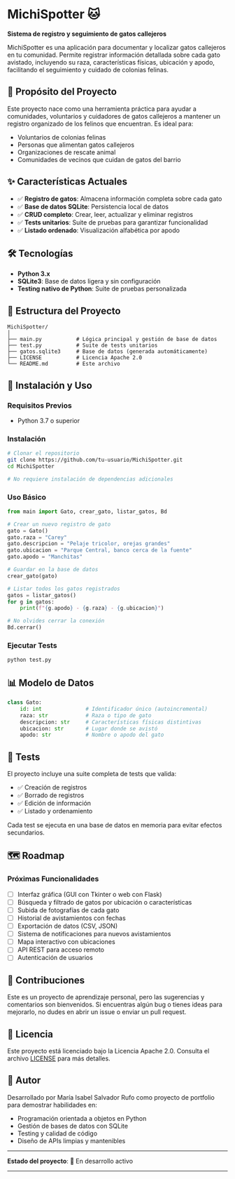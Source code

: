 # MichiSpotter 🐱

**Sistema de registro y seguimiento de gatos callejeros**

MichiSpotter es una aplicación para documentar y localizar gatos callejeros en tu comunidad. Permite registrar información detallada sobre cada gato avistado, incluyendo su raza, características físicas, ubicación y apodo, facilitando el seguimiento y cuidado de colonias felinas.

## 🎯 Propósito del Proyecto

Este proyecto nace como una herramienta práctica para ayudar a comunidades, voluntarios y cuidadores de gatos callejeros a mantener un registro organizado de los felinos que encuentran. Es ideal para:

- Voluntarios de colonias felinas
- Personas que alimentan gatos callejeros
- Organizaciones de rescate animal
- Comunidades de vecinos que cuidan de gatos del barrio

## ✨ Características Actuales

- ✅ **Registro de gatos**: Almacena información completa sobre cada gato
- ✅ **Base de datos SQLite**: Persistencia local de datos
- ✅ **CRUD completo**: Crear, leer, actualizar y eliminar registros
- ✅ **Tests unitarios**: Suite de pruebas para garantizar funcionalidad
- ✅ **Listado ordenado**: Visualización alfabética por apodo

## 🛠️ Tecnologías

- **Python 3.x**
- **SQLite3**: Base de datos ligera y sin configuración
- **Testing nativo de Python**: Suite de pruebas personalizada

## 📁 Estructura del Proyecto

```
MichiSpotter/
│
├── main.py           # Lógica principal y gestión de base de datos
├── test.py           # Suite de tests unitarios
├── gatos.sqlite3     # Base de datos (generada automáticamente)
├── LICENSE           # Licencia Apache 2.0
└── README.md         # Este archivo
```

## 🚀 Instalación y Uso

### Requisitos Previos

- Python 3.7 o superior

### Instalación

```bash
# Clonar el repositorio
git clone https://github.com/tu-usuario/MichiSpotter.git
cd MichiSpotter

# No requiere instalación de dependencias adicionales
```

### Uso Básico

```python
from main import Gato, crear_gato, listar_gatos, Bd

# Crear un nuevo registro de gato
gato = Gato()
gato.raza = "Carey"
gato.descripcion = "Pelaje tricolor, orejas grandes"
gato.ubicacion = "Parque Central, banco cerca de la fuente"
gato.apodo = "Manchitas"

# Guardar en la base de datos
crear_gato(gato)

# Listar todos los gatos registrados
gatos = listar_gatos()
for g in gatos:
    print(f"{g.apodo} - {g.raza} - {g.ubicacion}")

# No olvides cerrar la conexión
Bd.cerrar()
```

### Ejecutar Tests

```bash
python test.py
```

## 📊 Modelo de Datos

```python
class Gato:
    id: int              # Identificador único (autoincremental)
    raza: str            # Raza o tipo de gato
    descripcion: str     # Características físicas distintivas
    ubicacion: str       # Lugar donde se avistó
    apodo: str           # Nombre o apodo del gato
```

## 🧪 Tests

El proyecto incluye una suite completa de tests que valida:

- ✅ Creación de registros
- ✅ Borrado de registros
- ✅ Edición de información
- ✅ Listado y ordenamiento

Cada test se ejecuta en una base de datos en memoria para evitar efectos secundarios.

## 🗺️ Roadmap

### Próximas Funcionalidades

- [ ] Interfaz gráfica (GUI con Tkinter o web con Flask)
- [ ] Búsqueda y filtrado de gatos por ubicación o características
- [ ] Subida de fotografías de cada gato
- [ ] Historial de avistamientos con fechas
- [ ] Exportación de datos (CSV, JSON)
- [ ] Sistema de notificaciones para nuevos avistamientos
- [ ] Mapa interactivo con ubicaciones
- [ ] API REST para acceso remoto
- [ ] Autenticación de usuarios

## 🤝 Contribuciones

Este es un proyecto de aprendizaje personal, pero las sugerencias y comentarios son bienvenidos. Si encuentras algún bug o tienes ideas para mejorarlo, no dudes en abrir un issue o enviar un pull request.

## 📝 Licencia

Este proyecto está licenciado bajo la Licencia Apache 2.0. Consulta el archivo [LICENSE](LICENSE) para más detalles.

## 👤 Autor

Desarrollado por María Isabel Salvador Rufo como proyecto de portfolio para demostrar habilidades en:

- Programación orientada a objetos en Python
- Gestión de bases de datos con SQLite
- Testing y calidad de código
- Diseño de APIs limpias y mantenibles

---

**Estado del proyecto**: 🚧 En desarrollo activo

---
